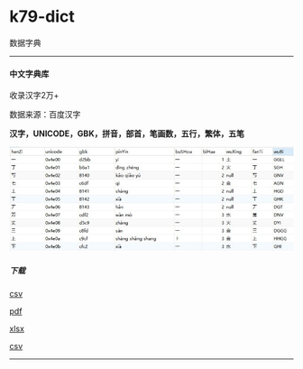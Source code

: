 # k79-dict
数据字典

****
#### 中文字典库
 
 收录汉字2万+ 
 
 数据来源：百度汉字
 
**汉字，UNICODE，GBK，拼音，部首，笔画数，五行，繁体，五笔**

![](https://github.com/a-fat-k79/IMG/blob/master/k79-dict/chinese_dic.jpg)

##### 下载

[csv](https://a-fat-k79.github.io/IMG/k79-dict/chinese_dictionary.html)

[pdf](https://a-fat-k79.github.io/IMG/k79-dict/chinese_dictionary.pdf)

[xlsx](https://a-fat-k79.github.io/IMG/k79-dict/chinese_dictionary.xlsx)

[csv](https://a-fat-k79.github.io/IMG/k79-dict/chinese_dictionary.csv)


****
